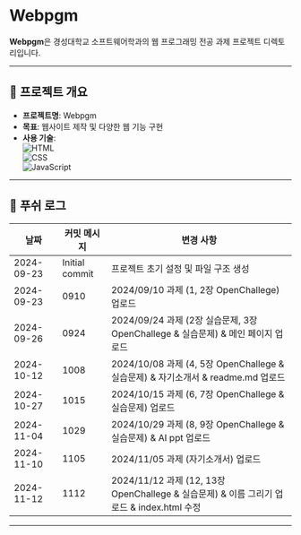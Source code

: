 # Webpgm

**Webpgm**은 경성대학교 소프트웨어학과의 웹 프로그래밍 전공 과제 프로젝트 디렉토리입니다.

---

## 🚀 프로젝트 개요

- **프로젝트명**: Webpgm  
- **목표**: 웹사이트 제작 및 다양한 웹 기능 구현  
- **사용 기술**:  
  ![HTML](https://img.shields.io/badge/HTML-E34F26?style=flat&logo=html5&logoColor=white)  
  ![CSS](https://img.shields.io/badge/CSS-1572B6?style=flat&logo=css3&logoColor=white)  
  ![JavaScript](https://img.shields.io/badge/JavaScript-323330?style=flat&logo=javascript&logoColor=F7DF1E)  

---

## 📜 푸쉬 로그

| 날짜 | 커밋 메시지 | 변경 사항 |
|------------|------------------------------|---------------------------------|
| 2024-09-23 | Initial commit | 프로젝트 초기 설정 및 파일 구조 생성 |
| 2024-09-23 | 0910 | 2024/09/10 과제 (1, 2장 OpenChallege) 업로드 |
| 2024-09-26 | 0924 | 2024/09/24 과제 (2장 실습문제, 3장 OpenChallege & 실습문제) & 메인 페이지 업로드 |
| 2024-10-12 | 1008 | 2024/10/08 과제 (4, 5장 OpenChallege & 실습문제) & 자기소개서 & readme.md 업로드 |
| 2024-10-27 | 1015 | 2024/10/15 과제 (6, 7장 OpenChallege & 실습문제) 업로드 |
| 2024-11-04 | 1029 | 2024/10/29 과제 (8, 9장 OpenChallege & 실습문제) & AI ppt 업로드 |
| 2024-11-10 | 1105 | 2024/11/05 과제 (자기소개서) 업로드 |
| 2024-11-12 | 1112 | 2024/11/12 과제 (12, 13장 OpenChallege & 실습문제) & 이름 그리기 업로드 & index.html 수정 |

---